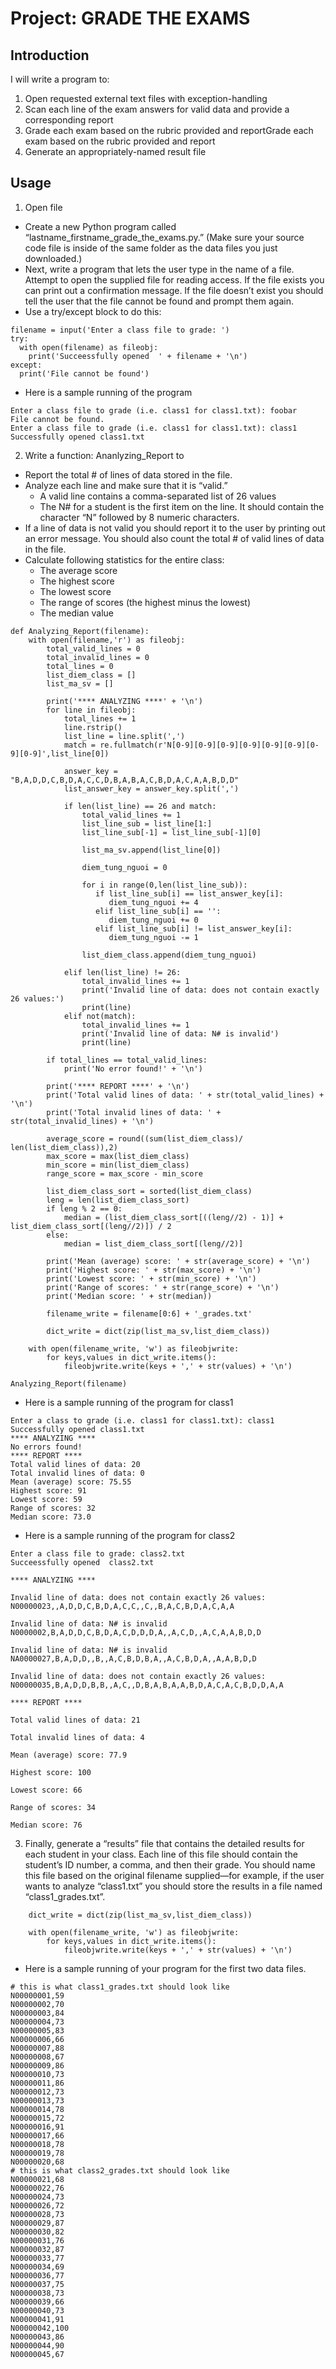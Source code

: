 # Project: GRADE THE EXAMS
## Introduction

I will write a program to:
1. Open requested external text files with exception-handling
2. Scan each line of the exam answers for valid data and provide a corresponding report
3. Grade each exam based on the rubric provided and reportGrade each exam based on the rubric provided and report
4. Generate an appropriately-named result file

## Usage
1. Open file
- Create a new Python program called “lastname_firstname_grade_the_exams.py.” (Make sure your source code file is inside of the same folder as the data files you just downloaded.)
- Next, write a program that lets the user type in the name of a file. Attempt to open the supplied file for reading access. If the file exists you can print out a confirmation message. If the file doesn’t exist you should tell the user that the file cannot be found and prompt them again.
- Use a try/except block to do this:
```
filename = input('Enter a class file to grade: ')
try:
  with open(filename) as fileobj:
    print('Succeessfully opened  ' + filename + '\n')
except:
  print('File cannot be found')
```
- Here is a sample running of the program
```
Enter a class file to grade (i.e. class1 for class1.txt): foobar
File cannot be found.
Enter a class file to grade (i.e. class1 for class1.txt): class1
Successfully opened class1.txt
```
2. Write a function: Ananlyzing_Report to
- Report the total # of lines of data stored in the file.
- Analyze each line and make sure that it is “valid.”
  -  A valid line contains a comma-separated list of 26 values
  -  The N# for a student is the first item on the line. It should contain the character “N” followed by 8 numeric characters.
- If a line of data is not valid you should report it to the user by printing out an error message. You should also count the total # of valid lines of data in the file.
- Calculate following statistics for the entire class:
  -  The average score
  -  The highest score
  -  The lowest score
  -  The range of scores (the highest minus the lowest)
  -  The median value
```
def Analyzing_Report(filename):
    with open(filename,'r') as fileobj:
        total_valid_lines = 0
        total_invalid_lines = 0
        total_lines = 0
        list_diem_class = []
        list_ma_sv = []
        
        print('**** ANALYZING ****' + '\n')
        for line in fileobj:
            total_lines += 1
            line.rstrip()
            list_line = line.split(',')
            match = re.fullmatch(r'N[0-9][0-9][0-9][0-9][0-9][0-9][0-9][0-9]',list_line[0])
            
            answer_key = "B,A,D,D,C,B,D,A,C,C,D,B,A,B,A,C,B,D,A,C,A,A,B,D,D"
            list_answer_key = answer_key.split(',')
            
            if len(list_line) == 26 and match:             
                total_valid_lines += 1
                list_line_sub = list_line[1:]
                list_line_sub[-1] = list_line_sub[-1][0]
        
                list_ma_sv.append(list_line[0])
                
                diem_tung_nguoi = 0
                
                for i in range(0,len(list_line_sub)):
                   if list_line_sub[i] == list_answer_key[i]:
                      diem_tung_nguoi += 4
                   elif list_line_sub[i] == '':
                      diem_tung_nguoi += 0
                   elif list_line_sub[i] != list_answer_key[i]:
                      diem_tung_nguoi -= 1    

                list_diem_class.append(diem_tung_nguoi)
                
            elif len(list_line) != 26:
                total_invalid_lines += 1
                print('Invalid line of data: does not contain exactly 26 values:')
                print(line)
            elif not(match):
                total_invalid_lines += 1
                print('Invalid line of data: N# is invalid')
                print(line)
        
        if total_lines == total_valid_lines:
            print('No error found!' + '\n')
            
        print('**** REPORT ****' + '\n')        
        print('Total valid lines of data: ' + str(total_valid_lines) + '\n')
        print('Total invalid lines of data: ' + str(total_invalid_lines) + '\n')

        average_score = round((sum(list_diem_class)/ len(list_diem_class)),2)
        max_score = max(list_diem_class)
        min_score = min(list_diem_class)
        range_score = max_score - min_score

        list_diem_class_sort = sorted(list_diem_class)
        leng = len(list_diem_class_sort)
        if leng % 2 == 0:
            median = (list_diem_class_sort[((leng//2) - 1)] + list_diem_class_sort[(leng//2)]) / 2
        else:
            median = list_diem_class_sort[(leng//2)]

        print('Mean (average) score: ' + str(average_score) + '\n')
        print('Highest score: ' + str(max_score) + '\n')
        print('Lowest score: ' + str(min_score) + '\n')
        print('Range of scores: ' + str(range_score) + '\n')
        print('Median score: ' + str(median))

        filename_write = filename[0:6] + '_grades.txt'
        
        dict_write = dict(zip(list_ma_sv,list_diem_class))
        
    with open(filename_write, 'w') as fileobjwrite:
        for keys,values in dict_write.items():
            fileobjwrite.write(keys + ',' + str(values) + '\n')
            
Analyzing_Report(filename)
```
- Here is a sample running of the program for class1
```
Enter a class to grade (i.e. class1 for class1.txt): class1
Successfully opened class1.txt
**** ANALYZING ****
No errors found!
**** REPORT ****
Total valid lines of data: 20
Total invalid lines of data: 0 
Mean (average) score: 75.55
Highest score: 91
Lowest score: 59
Range of scores: 32
Median score: 73.0
```
- Here is a sample running of the program for class2
```
Enter a class file to grade: class2.txt
Succeessfully opened  class2.txt

**** ANALYZING ****

Invalid line of data: does not contain exactly 26 values:
N00000023,,A,D,D,C,B,D,A,C,C,,C,,B,A,C,B,D,A,C,A,A

Invalid line of data: N# is invalid
N0000002,B,A,D,D,C,B,D,A,C,D,D,D,A,,A,C,D,,A,C,A,A,B,D,D

Invalid line of data: N# is invalid
NA0000027,B,A,D,D,,B,,A,C,B,D,B,A,,A,C,B,D,A,,A,A,B,D,D

Invalid line of data: does not contain exactly 26 values:
N00000035,B,A,D,D,B,B,,A,C,,D,B,A,B,A,A,B,D,A,C,A,C,B,D,D,A,A

**** REPORT ****

Total valid lines of data: 21

Total invalid lines of data: 4

Mean (average) score: 77.9

Highest score: 100

Lowest score: 66

Range of scores: 34

Median score: 76
```

3. Finally, generate a “results” file that contains the detailed results for each student in your class. Each line of this file should contain the student’s ID number, a comma, and then their grade. You should name this file based on the original filename supplied—for example, if the user wants to analyze “class1.txt” you should store the results in a file named “class1_grades.txt”.
```
    dict_write = dict(zip(list_ma_sv,list_diem_class))
        
    with open(filename_write, 'w') as fileobjwrite:
        for keys,values in dict_write.items():
            fileobjwrite.write(keys + ',' + str(values) + '\n')
```            
- Here is a sample running of your program for the first two data files.
```
# this is what class1_grades.txt should look like                               
N00000001,59
N00000002,70
N00000003,84
N00000004,73
N00000005,83
N00000006,66
N00000007,88
N00000008,67
N00000009,86
N00000010,73
N00000011,86
N00000012,73
N00000013,73
N00000014,78
N00000015,72
N00000016,91
N00000017,66
N00000018,78
N00000019,78
N00000020,68
# this is what class2_grades.txt should look like
N00000021,68
N00000022,76
N00000024,73
N00000026,72
N00000028,73
N00000029,87
N00000030,82
N00000031,76
N00000032,87
N00000033,77
N00000034,69
N00000036,77
N00000037,75
N00000038,73
N00000039,66
N00000040,73
N00000041,91
N00000042,100
N00000043,86
N00000044,90
N00000045,67
```
